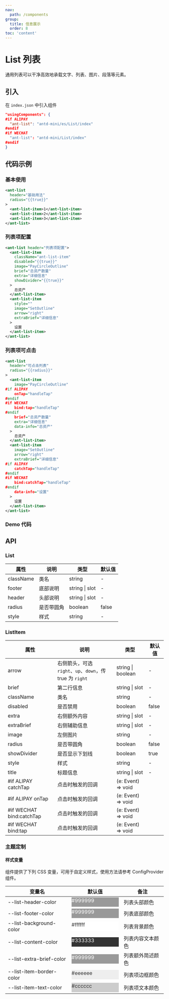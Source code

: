 ```yaml
---
nav:
  path: /components
group:
  title: 信息展示
  order: 8
toc: 'content'
---
```


# List 列表

通用列表可以干净高效地承载文字、列表、图片、段落等元素。

## 引入

在 `index.json` 中引入组件

```json
"usingComponents": {
#if ALIPAY
  "ant-list": "antd-mini/es/List/index"
#endif
#if WECHAT
  "ant-list": "antd-mini/List/index"
#endif
}
```

## 代码示例

### 基本使用
```xml
<ant-list
  header="基础用法"
  radius="{{true}}"
>
  <ant-list-item>1</ant-list-item>
  <ant-list-item>2</ant-list-item>
  <ant-list-item>3</ant-list-item>
</ant-list>
```

### 列表项配置
```xml
<ant-list header="列表项配置">
  <ant-list-item
    className="ant-list-item"
    disabled="{{true}}"
    image="PayCircleOutline"
    brief="总资产数量"
    extra="详细信息"
    showDivider="{{true}}"
  >
    总资产
  </ant-list-item>
  <ant-list-item
    style=""
    image="SetOutline"
    arrow="right"
    extraBrief="详细信息"
  >
    设置
  </ant-list-item>
</ant-list>
```

### 列表项可点击
```xml
<ant-list
  header="可点击列表"
  radius="{{radius}}"
>
  <ant-list-item
    image="PayCircleOutline"
#if ALIPAY
    onTap="handleTap"
#endif
#if WECHAT
    bind:tap="handleTap"
#endif
    brief="总资产数量"
    extra="详细信息"
    data-info="总资产"
  >
    总资产
  </ant-list-item>
  <ant-list-item
    image="SetOutline"
    arrow="right"
    extraBrief="详细信息"
#if ALIPAY
    catchTap="handleTap"
#endif
#if WECHAT
    bind:catchTap="handleTap"
#endif
    data-info="设置"
  >
    设置
  </ant-list-item>
</ant-list>
```

### Demo 代码

<code src='../../demo/pages/List/index'></code>

## API

### List

| 属性      | 说明       | 类型           | 默认值 |
| --------- | ---------- | -------------- | ------ |
| className | 类名       | string         | -      |
| footer    | 底部说明   | string \| slot | -      |
| header    | 头部说明   | string \| slot | -      |
| radius    | 是否带圆角 | boolean        | false  |
| style     | 样式       | string         | -      |

### ListItem

| 属性        | 说明                                                     | 类型               | 默认值 |
| ----------- | -------------------------------------------------------- | ------------------ | ------ |
| arrow       | 右侧箭头，可选 `right`、`up`、`down`，传 true 为 `right` | string \| boolean  | -      |
| brief       | 第二行信息                                               | string \| slot     | -      |
| className   | 类名                                                     | string             | -      |
| disabled    | 是否禁用                                                 | boolean            | false  |
| extra       | 右侧额外内容                                             | string \| slot     | -      |
| extraBrief  | 右侧辅助信息                                             | string \| slot     | -      |
| image       | 左侧图片                                                 | string             | -      |
| radius      | 是否带圆角                                               | boolean            | false  |
| showDivider | 是否显示下划线                                           | boolean            | true   |
| style       | 样式                                                     | string             | -      |
| title       | 标题信息                                                 | string \| slot     | -      |
| #if ALIPAY catchTap    | 点击时触发的回调                                         | (e: Event) => void |
| #if ALIPAY onTap       | 点击时触发的回调                                         | (e: Event) => void |
| #if WECHAT bind:catchTap    | 点击时触发的回调                                         | (e: Event) => void |
| #if WECHAT bind:tap       | 点击时触发的回调                                         | (e: Event) => void |


### 主题定制

#### 样式变量

组件提供了下列 CSS 变量，可用于自定义样式，使用方法请参考 ConfigProvider 组件。

| 变量名                   | 默认值                                                                                            | 备注             |
| ------------------------ | ------------------------------------------------------------------------------------------------- | ---------------- |
| --list-header-color      | <div style="width: 150px; height: 30px; background-color: #999999; color: #ffffff;">#999999</div> | 列表头部颜色     |
| --list-footer-color      | <div style="width: 150px; height: 30px; background-color: #999999; color: #ffffff;">#999999</div> | 列表底部颜色     |
| --list-background-color  | <div style="width: 150px; height: 30px; background-color: #ffffff; color: #333333;">#ffffff</div> | 列表背景颜色     |
| --list-content-color     | <div style="width: 150px; height: 30px; background-color: #333333; color: #ffffff;">#333333</div> | 列表内容文本颜色 |
| --list-extra-brief-color | <div style="width: 150px; height: 30px; background-color: #999999; color: #ffffff;">#999999</div> | 列表额外简述颜色 |
| --list-item-border-color | <div style="width: 150px; height: 30px; background-color: #eeeeee; color: #333333;">#eeeeee</div> | 列表项边框颜色   |
| --list-item-text-color   | <div style="width: 150px; height: 30px; background-color: #cccccc; color: #333333;">#cccccc</div> | 列表项文本颜色   |
